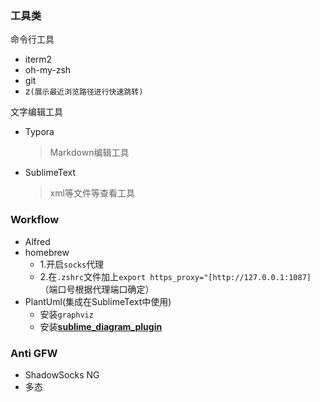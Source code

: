 ### 工具类

命令行工具

* iterm2 
* oh-my-zsh
* git
* z`(展示最近浏览路径进行快速跳转)`

文字编辑工具

* Typora

  > Markdown编辑工具

* SublimeText

  > xml等文件等查看工具

### Workflow

* Alfred
* homebrew
  * 1.开启`socks`代理
  * 2.在`.zshrc`文件加上`export https_proxy="[http://127.0.0.1:1087]`（端口号根据代理端口确定）
* PlantUml(集成在SublimeText中使用)
  * 安装`graphviz`
  * 安装[**sublime_diagram_plugin**](https://github.com/jvantuyl/sublime_diagram_plugin)

### Anti GFW

* ShadowSocks NG
* 多态

